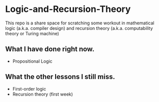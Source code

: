 # Logic-and-Recursion-Theory
This repo is a share space for scratching some workout in mathematical logic (a.k.a. compiler design) and recursion theory (a.k.a. computability theory or Turing machine)

## What I have done right now.
- Propositional Logic

## What the other lessons I still miss.
- First-order logic
- Recursion theory (first week)
